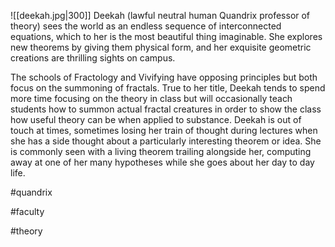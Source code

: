 ![[deekah.jpg|300]]
Deekah (lawful neutral human Quandrix professor of theory) sees the world as an endless sequence of interconnected equations, which to her is the most beautiful thing imaginable. She explores new theorems by giving them physical form, and her exquisite geometric creations are thrilling sights on campus.

The schools of Fractology and Vivifying have opposing principles but both focus on the summoning of fractals. True to her title, Deekah tends to spend more time focusing on the theory in class but will occasionally teach students how to summon actual fractal creatures in order to show the class how useful theory can be when applied to substance. Deekah is out of touch at times, sometimes losing her train of thought during lectures when she has a side thought about a particularly interesting theorem or idea. She is commonly seen with a living theorem trailing alongside her, computing away at one of her many hypotheses while she goes about her day to day life.

#quandrix

#faculty

#theory 